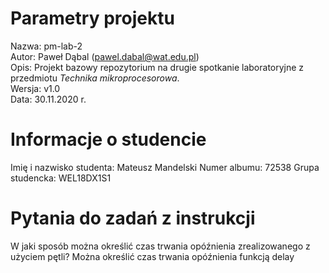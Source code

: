 # Parametry projektu

Nazwa: pm-lab-2  
Autor: Paweł Dąbal (pawel.dabal@wat.edu.pl)  
Opis: Projekt bazowy repozytorium na drugie spotkanie laboratoryjne z przedmiotu _Technika mikroprocesorowa_.  
Wersja: v1.0  
Data: 30.11.2020 r.

# Informacje o studencie

Imię i nazwisko studenta: Mateusz Mandelski 
Numer albumu: 72538 
Grupa studencka: WEL18DX1S1

# Pytania do zadań z instrukcji
W jaki sposób można określić czas trwania
opóźnienia zrealizowanego z użyciem pętli?
Można określić czas trwania opóźnienia funkcją delay
